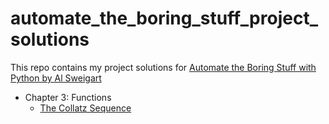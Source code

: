 # automate_the_boring_stuff_project_solutions
This repo contains my project solutions for [Automate the Boring Stuff with Python by Al Sweigart](https://automatetheboringstuff.com/)

- Chapter 3: Functions
    - [The Collatz Sequence](https://github.com/itsmohitj/automate_the_boring_stuff_project_solutions/tree/main/The_Collatz_Sequence)